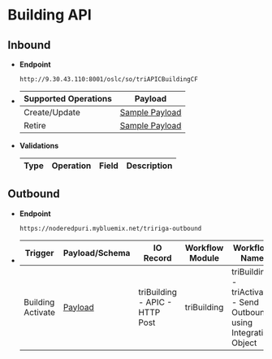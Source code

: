 # Building API


## Inbound

- **Endpoint**
  ```
  http://9.30.43.110:8001/oslc/so/triAPICBuildingCF
  ```

- Supported Operations | Payload 
  ---|---
  Create/Update | [Sample Payload](/docs/Payload_IN_Create_Building.json) 
  Retire | [Sample Payload](/docs/Payload_IN_Retire_Building.json)
  
- **Validations**

  Type | Operation | Field | Description
  ---|---|---|---


## Outbound

- **Endpoint**
  ```
  https://noderedpuri.mybluemix.net/tririga-outbound
  ```
  
- Trigger | Payload/Schema |IO Record | Workflow Module | Workflow Name 
  ---|---|---|---|---
  Building Activate | [Payload](/docs/Payload_OUT_Building.json) | triBuilding - APIC - HTTP Post | triBuilding | triBuilding - triActivate - Send Outbound using Integration Object 
  
